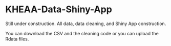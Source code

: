 # KHEAA-Data-Shiny-App

Still under construction. All data, data cleaning, and Shiny App construction.

You can download the CSV and the cleaning code or you can upload the Rdata files. 
